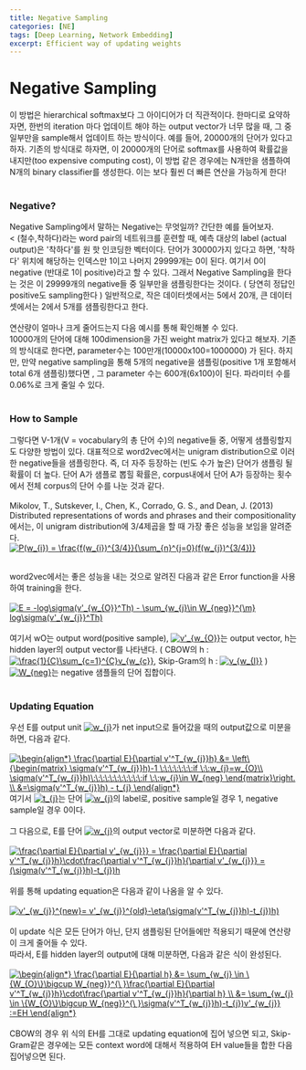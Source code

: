 ```yaml
---
title: Negative Sampling
categories: [NE]
tags: [Deep Learning, Network Embedding]
excerpt: Efficient way of updating weights
---
```


# Negative Sampling

<script src="https://cdn.mathjax.org/mathjax/latest/MathJax.js?config=TeX-AMS-MML_HTMLorMML" type="text/javascript"></script>

이 방법은 hierarchical softmax보다 그 아이디어가 더 직관적이다. 한마디로 요약하자면, 한번의 iteration 마다 업데이트 해야 하는 output vector가 너무 많을 때, 그 중 일부만을 sample해서 업데이트 하는 방식이다. 예를 들어, 20000개의 단어가 있다고 하자. 기존의 방식대로 하자면, 이 20000개의 단어로 softmax를 사용하여 확률값을 내지만(too expensive computing cost), 이 방법 같은 경우에는 N개만을 샘플하여 N개의 binary classifier를 생성한다. 이는 보다 훨씬 더  빠른 연산을 가능하게 한다!
<br><br>

### Negative?
Negative Sampling에서 말하는 Negative는 무엇일까? 간단한 예를 들어보자. <br><
(철수,착하다)라는 word pair의 네트워크를 훈련할 때, 예측 대상의 label (actual output)은 '착하다'를 원 핫 인코딩한 벡터이다. 단어가 30000가지 있다고 하면, '착하다' 위치에 해당하는 인덱스만 1이고 나머지 29999개는 0이 된다. 여기서 0이 negative (반대로 1이 positive)라고 할 수 있다.
그래서 Negative Sampling을 한다는 것은 이 29999개의 negative들 중 일부만을 샘플링한다는 것이다. ( 당연히 정답인 positive도 sampling한다 )
일반적으로, 작은 데이터셋에서는 5에서 20개, 큰 데이터 셋에서는 2에서 5개를 샘플링한다고 한다. <br><br>
연산량이 얼마나 크게 줄어드는지 다음 예시를 통해 확인해볼 수 있다.<br>
10000개의 단어에 대해 100dimension을 가진 weight matrix가 있다고 해보자. 기존의 방식대로 한다면, parameter수는 100만개(10000x100=1000000)
가 된다. 하지만, 만약
negative sampling을 통해 5개의 negative을 샘플링(positive 1개 포함해서 total 6개 샘플링)했다면 , 그 parameter 수는 600개(6x100)이 된다. 파라미터 수를 0.06%로 크게 줄일 수 있다. <br><br>

### How to Sample
그렇다면 V-1개(V = vocabulary의 총 단어 수)의 negative들 중, 어떻게 샘플링할지도 다양한 방법이 있다. 대표적으로 word2vec에서는 unigram distribution으로 이러한
negative들을 샘플링한다. 즉, 더 자주 등장하는 (빈도 수가 높은) 단어가 샘플링 될 확률이 더 높다. 단어 A가 샘플로 뽑힐 확률은, corpus내에서 단어 A가 등장하는 횟수에서 전체 corpus의 단어 수를 나눈 것과 같다. <br><br>
Mikolov, T., Sutskever, I., Chen, K., Corrado, G. S., and Dean, J. (2013) Distributed representations of words and phrases and their compositionality
에서는, 이 unigram distribution에 3/4제곱을 할 때 가장 좋은 성능을 보임을 알려준다.<br>
<a href="https://www.codecogs.com/eqnedit.php?latex=P(w_{i})&space;=&space;\frac{f(w_{i})^{3/4}}{\sum_{n}^{j=0}(f(w_{j})^{3/4})}" target="_blank"><img src="https://latex.codecogs.com/gif.latex?P(w_{i})&space;=&space;\frac{f(w_{i})^{3/4}}{\sum_{n}^{j=0}(f(w_{j})^{3/4})}" title="P(w_{i}) = \frac{f(w_{i})^{3/4}}{\sum_{n}^{j=0}(f(w_{j})^{3/4})}" /></a> <br><br>

word2vec에서는 좋은 성능을 내는 것으로 알려진 다음과 같은 Error function을 사용하여 training을 한다. <br><br>
<a href="https://www.codecogs.com/eqnedit.php?latex=E&space;=&space;-log\sigma(v'_{w_{O}}^Th)&space;-&space;\sum_{w_{j}\in&space;W_{neg}}^{\m}&space;log\sigma(v'_{w_{j}}^Th)" target="_blank"><img src="https://latex.codecogs.com/gif.latex?E&space;=&space;-log\sigma(v'_{w_{O}}^Th)&space;-&space;\sum_{w_{j}\in&space;W_{neg}}^{\m}&space;log\sigma(v'_{w_{j}}^Th)" title="E = -log\sigma(v'_{w_{O}}^Th) - \sum_{w_{j}\in W_{neg}}^{\m} log\sigma(v'_{w_{j}}^Th)" /></a>
<br><br>
여기서 wO는 output word(positive sample), <a href="https://www.codecogs.com/eqnedit.php?latex=v'_{w_{O}}" target="_blank"><img src="https://latex.codecogs.com/gif.latex?v'_{w_{O}}" title="v'_{w_{O}}" /></a>는 output vector, h는 hidden layer의 output vector를 나타낸다. ( CBOW의 h : <a href="https://www.codecogs.com/eqnedit.php?latex=\frac{1}{C}\sum_{c=1}^{C}v_{w_{c}}" target="_blank"><img src="https://latex.codecogs.com/gif.latex?\frac{1}{C}\sum_{c=1}^{C}v_{w_{c}}" title="\frac{1}{C}\sum_{c=1}^{C}v_{w_{c}}" /></a>, Skip-Gram의 h : <a href="https://www.codecogs.com/eqnedit.php?latex=v_{w_{I}}" target="_blank"><img src="https://latex.codecogs.com/gif.latex?v_{w_{I}}" title="v_{w_{I}}" /></a> ) <a href="https://www.codecogs.com/eqnedit.php?latex=W_{neg}" target="_blank"><img src="https://latex.codecogs.com/gif.latex?W_{neg}" title="W_{neg}" /></a>는 negative 샘플들의 단어 집합이다. <br><br>

### Updating Equation
우선 E를 output unit <a href="https://www.codecogs.com/eqnedit.php?latex=w_{j}" target="_blank"><img src="https://latex.codecogs.com/gif.latex?w_{j}" title="w_{j}" /></a>가 net input으로 들어갔을 때의 output값으로 미분을 하면, 다음과 같다. <br><br>
<a href="https://www.codecogs.com/eqnedit.php?latex=\begin{align*}&space;\frac{\partial&space;E}{\partial&space;v'^T_{w_{j}}h}&space;&=&space;\left\{\begin{matrix}&space;\sigma(v'^T_{w_{j}}h)-1&space;\:\:\:\:\:\:\:if&space;\:\:w_{j}=w_{O}\\&space;\sigma(v'^T_{w_{j}}h)\:\:\:\:\:\:\:\:\:\:\:if&space;\:\:w_{j}\in&space;W_{neg}&space;\end{matrix}\right.&space;\\&space;&=\sigma(v'^T_{w_{j}}h)&space;-&space;t_{j}&space;\end{align*}" target="_blank"><img src="https://latex.codecogs.com/gif.latex?\begin{align*}&space;\frac{\partial&space;E}{\partial&space;v'^T_{w_{j}}h}&space;&=&space;\left\{\begin{matrix}&space;\sigma(v'^T_{w_{j}}h)-1&space;\:\:\:\:\:\:\:if&space;\:\:w_{j}=w_{O}\\&space;\sigma(v'^T_{w_{j}}h)\:\:\:\:\:\:\:\:\:\:\:if&space;\:\:w_{j}\in&space;W_{neg}&space;\end{matrix}\right.&space;\\&space;&=\sigma(v'^T_{w_{j}}h)&space;-&space;t_{j}&space;\end{align*}" title="\begin{align*} \frac{\partial E}{\partial v'^T_{w_{j}}h} &= \left\{\begin{matrix} \sigma(v'^T_{w_{j}}h)-1 \:\:\:\:\:\:\:if \:\:w_{j}=w_{O}\\ \sigma(v'^T_{w_{j}}h)\:\:\:\:\:\:\:\:\:\:\:if \:\:w_{j}\in W_{neg} \end{matrix}\right. \\ &=\sigma(v'^T_{w_{j}}h) - t_{j} \end{align*}" /></a> <br>
여기서 <a href="https://www.codecogs.com/eqnedit.php?latex=t_{j}" target="_blank"><img src="https://latex.codecogs.com/gif.latex?t_{j}" title="t_{j}" /></a>는 단어 <a href="https://www.codecogs.com/eqnedit.php?latex=w_{j}" target="_blank"><img src="https://latex.codecogs.com/gif.latex?t_{j}" title="w_{j}" /></a>의 label로, positive sample일 경우 1, negative sample일 경우 0이다. <br><br>
그 다음으로, E를 단어 <a href="https://www.codecogs.com/eqnedit.php?latex=w_{j}" target="_blank"><img src="https://latex.codecogs.com/gif.latex?w_{j}" title="w_{j}" /></a>의 output vector로 미분하면 다음과 같다. <br><br>
<a href="https://www.codecogs.com/eqnedit.php?latex=\frac{\partial&space;E}{\partial&space;v'_{w_{j}}}&space;=&space;\frac{\partial&space;E}{\partial&space;v'^T_{w_{j}}h}\cdot\frac{\partial&space;v'^T_{w_{j}}h}{\partial&space;v'_{w_{j}}}&space;=&space;(\sigma(v'^T_{w_{j}}h)-t_{j})h" target="_blank"><img src="https://latex.codecogs.com/gif.latex?\frac{\partial&space;E}{\partial&space;v'_{w_{j}}}&space;=&space;\frac{\partial&space;E}{\partial&space;v'^T_{w_{j}}h}\cdot\frac{\partial&space;v'^T_{w_{j}}h}{\partial&space;v'_{w_{j}}}&space;=&space;(\sigma(v'^T_{w_{j}}h)-t_{j})h" title="\frac{\partial E}{\partial v'_{w_{j}}} = \frac{\partial E}{\partial v'^T_{w_{j}}h}\cdot\frac{\partial v'^T_{w_{j}}h}{\partial v'_{w_{j}}} = (\sigma(v'^T_{w_{j}}h)-t_{j})h" /></a> <br><br>
위를 통해 updating equation은 다음과 같이 나옴을 알 수 있다.<br><br>
<a href="https://www.codecogs.com/eqnedit.php?latex=v'_{w_{j}}^{new}=&space;v'_{w_{j}}^{old}-\eta(\sigma(v'^T_{w_{j}}h)-t_{j})h)" target="_blank"><img src="https://latex.codecogs.com/gif.latex?v'_{w_{j}}^{new}=&space;v'_{w_{j}}^{old}-\eta(\sigma(v'^T_{w_{j}}h)-t_{j})h)" title="v'_{w_{j}}^{new}= v'_{w_{j}}^{old}-\eta(\sigma(v'^T_{w_{j}}h)-t_{j})h)" /></a> <br><br>
이 update 식은 모든 단어가 아닌, 단지 샘플링된 단어들에만 적용되기 때문에 연산량이 크게 줄어들 수 있다.<br>
따라서, E를 hidden layer의 output에 대해 미분하면, 다음과 같은 식이 완성된다. <br><br>
<a href="https://www.codecogs.com/eqnedit.php?latex=\begin{align*}&space;\frac{\partial&space;E}{\partial&space;h}&space;&=&space;\sum_{w_{j}&space;\in&space;\{W_{O}\}\bigcup&space;W_{neg}}^{\&space;}\frac{\partial&space;E}{\partial&space;v'^T_{w_{j}}h}\cdot\frac{\partial&space;v'^T_{w_{j}}h}{\partial&space;h}&space;\\&space;&=&space;\sum_{w_{j}&space;\in&space;\{W_{O}\}\bigcup&space;W_{neg}}^{\&space;}\sigma(v'^T_{w_{j}}h)-t_{j})v'_{w_{j}}&space;:=EH&space;\end{align*}" target="_blank"><img src="https://latex.codecogs.com/gif.latex?\begin{align*}&space;\frac{\partial&space;E}{\partial&space;h}&space;&=&space;\sum_{w_{j}&space;\in&space;\{W_{O}\}\bigcup&space;W_{neg}}^{\&space;}\frac{\partial&space;E}{\partial&space;v'^T_{w_{j}}h}\cdot\frac{\partial&space;v'^T_{w_{j}}h}{\partial&space;h}&space;\\&space;&=&space;\sum_{w_{j}&space;\in&space;\{W_{O}\}\bigcup&space;W_{neg}}^{\&space;}\sigma(v'^T_{w_{j}}h)-t_{j})v'_{w_{j}}&space;:=EH&space;\end{align*}" title="\begin{align*} \frac{\partial E}{\partial h} &= \sum_{w_{j} \in \{W_{O}\}\bigcup W_{neg}}^{\ }\frac{\partial E}{\partial v'^T_{w_{j}}h}\cdot\frac{\partial v'^T_{w_{j}}h}{\partial h} \\ &= \sum_{w_{j} \in \{W_{O}\}\bigcup W_{neg}}^{\ }\sigma(v'^T_{w_{j}}h)-t_{j})v'_{w_{j}} :=EH \end{align*}" /></a> <br><br>
CBOW의 경우 위 식의 EH를 그대로 updating equation에 집어 넣으면 되고, Skip-Gram같은 경우에는 모든 context word에 대해서 적용하여 EH value들을 합한 다음 집어넣으면 된다.

